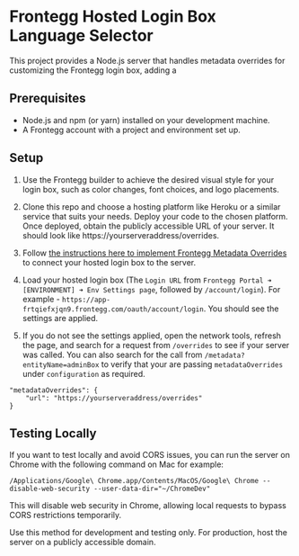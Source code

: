 # Frontegg Hosted Login Box Language Selector

This project provides a Node.js server that handles metadata overrides for customizing the Frontegg login box, adding a 

## Prerequisites

- Node.js and npm (or yarn) installed on your development machine.
- A Frontegg account with a project and environment set up.

## Setup

1. Use the Frontegg builder to achieve the desired visual style for your login box, such as color changes, font choices, and logo placements.

2. Clone this repo and choose a hosting platform like Heroku or a similar service that suits your needs. Deploy your code to the chosen platform. Once deployed, obtain the publicly accessible URL of your server. It should look like https://yourserveraddress/overrides.

3. Follow [the instructions here to implement Frontegg Metadata Overrides](https://developers.frontegg.com/sdks/customizations/configuration#customization-in-the-hosted-mode) to connect your hosted login box to the server.

4. Load your hosted login box (The `Login URL` from `Frontegg Portal ➜ [ENVIRONMENT] ➜ Env Settings page`, followed by `/account/login`). For example - `https://app-frtqiefxjqn9.frontegg.com/oauth/account/login`. You should see the settings are applied.

5. If you do not see the settings applied, open the network tools, refresh the page, and search for a request from `/overrides` to see if your server was called. You can also search for the call from `/metadata?entityName=adminBox` to verify that your are passing `metadataOverrides` under `configuration` as required.

```
"metadataOverrides": {
    "url": "https://yourserveraddress/overrides"
}
```

## Testing Locally

If you want to test locally and avoid CORS issues, you can run the server on Chrome with the following command on Mac for example:

```
/Applications/Google\ Chrome.app/Contents/MacOS/Google\ Chrome --disable-web-security --user-data-dir="~/ChromeDev"
```

This will disable web security in Chrome, allowing local requests to bypass CORS restrictions temporarily.

Use this method for development and testing only. For production, host the server on a publicly accessible domain.
